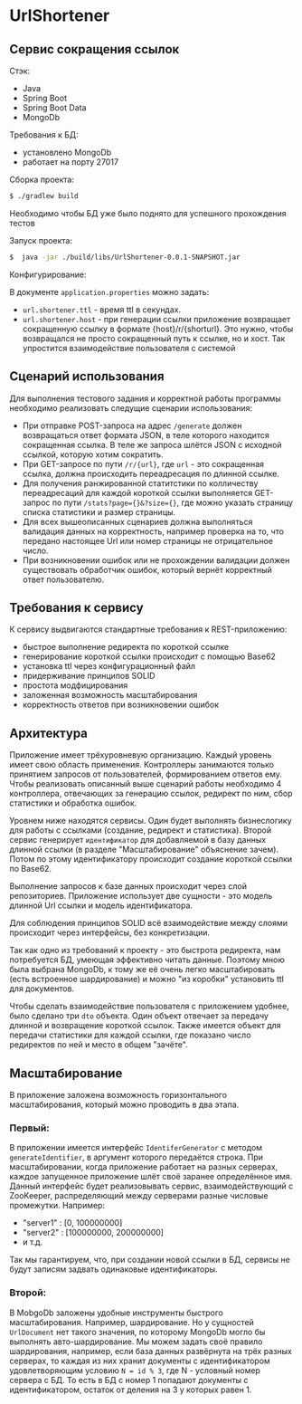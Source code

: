 UrlShortener
=============
Сервис сокращения ссылок
----------------
Стэк:
- Java
- Spring Boot
- Spring Boot Data
- MongoDb

Требования к БД:
- установлено MongoDb
- работает на порту 27017

Сборка проекта:
```sh
$ ./gradlew build
```
Необходимо чтобы БД уже было поднято для успешного прохождения тестов

Запуск проекта:
```sh
$  java -jar ./build/libs/UrlShortener-0.0.1-SNAPSHOT.jar
```

Конфигурирование:

В документе `application.properties` можно задать:

- ```url.shortener.ttl``` - время ttl в секундах.
- ```url.shortener.host``` - при генерации ссылки приложение возвращает сокращенную ссылку в формате {host}/r/{shorturl}. Это нужно, чтобы возвращался не просто сокращенный путь к ссылке, но и хост. Так упростится взаимодействие пользователя с системой

Сценарий использования
-
Для выполнения тестового задания и корректной работы программы необходимо реализовать следущие сценарии использования:
- При отправке POST-запроса на адрес `/generate` должен возвращаться ответ формата JSON, в теле которого находится сокращенная ссылка. В теле же запроса шлётся JSON с исходной ссылкой, которую хотим сократить.
- При GET-запросе по пути `/r/{url}`, где `url` - это сокращенная ссылка, должна происходить переадресация по длинной ссылке.
- Для получения ранжированной статитстики по колличеству переадресаций для каждой короткой ссылки выполняется GET-запрос по пути `/stats?page={}&?size={}`, где можно указать страницу списка статистики и размер страницы.
- Для всех вышеописанных сценариев должна выполняться валидация данных на корректность, например проверка на то, что передано настоящее Url или номер страницы не отрицательное число.
- При возникновении ошибок или не прохождении валидации должен существовать обработчик ошибок, который вернёт корректный ответ пользователю.

Требования к сервису
-
К сервису выдвигаются стандартные требования к REST-приложению:
- быстрое выполнение редиректа по короткой ссылке
- генерирование короткой ссылки происходит с помощью Base62
- установка ttl через конфигурационный файл
- придерживание принципов SOLID
- простота модфицирования
- заложенная возможность масштабирования
- корректность ответов при возникновении ошибок

Архитектура
-
Приложение имеет трёхуровневую организацию. Каждый уровень имеет свою область применения. 
Контроллеры занимаются только принятием запросов от пользователей, формированием ответов ему. Чтобы реализовать описанный выше сценарий работы необходимо 4 контроллера, отвечающих за генерацию ссылок, редирект по ним, сбор статистики и обработка ошибок. 

Уровнем ниже находятся сервисы. Один будет выполнять бизнеслогику для работы с ссылками (создание, редирект и статистика). Второй сервис генерирует `идентификатор` для добавляемой в базу данных длинной ссылки (в разделе "Масштабирование" объяснение зачем). 
Потом по этому идентификатору происходит создание короткой ссылки по Base62. 

Выполнение запросов к базе данных происходит через слой репозиториев. Приложение использует две сущности - это модель длинной Url ссылки и модель идентификатора.

Для соблюдения принципов SOLID всё взаимодействие между слоями происходит через интерфейсы, без конкретизации.  

Так как одно из требований к проекту - это быстрота редиректа, нам потребуется БД, умеющая эффективно читать данные. Поэтому мною была выбрана MongoDb, к тому же её очень легко масштабировать (есть встроенное шардирование) и можно "из коробки" установить ttl для документов.

Чтобы сделать взаимодействие пользователя с приложением удобнее, было сделано три `dto` объекта. Один объект отвечает за передачу длинной и возвращение короткой ссылок. Также имеется объект для передачи статистики для каждой ссылки, где показано число редиректов по ней и место в общем "зачёте". 

Масштабирование 
-
В приложение заложена возможность горизонтального масштабирования, который можно проводить в два этапа.

### Первый:

В приложении имеется интерфейс `IdentiferGenerator` с методом `generateIdentifier`, в аргумент которого передаётся строка.
При масштабировании, когда приложение работает на разных серверах, каждое запущенное приложение шлёт своё заранее определённое имя.
Данный интерфейс будет реализовывать сервис, взаимодействующий с ZooKeeper, распределяющий между серверами разные числовые промежутки. Например:
- "server1" : [0, 100000000]
- "server2" : [100000000, 200000000]
- и т.д.

Так мы гарантируем, что, при создании новой ссылки в БД, сервисы не будут записям задвать одинаковые идентификаторы.

### Второй:

В MobgoDb заложены удобные инструменты быстрого масштабирования. Например, шардирование. Но у сущностей `UrlDocument` нет такого значения, по которому MongoDb могло бы выполнять авто-шардирование.
Мы можем задать своё правило шардирования, например, если база данных развёрнута на трёх разных серверах, то каждая из них хранит документы с идентификатором удовлетворяющим условию `N = id % 3`, где N - условный номер сервера с БД. То есть в БД с номер 1 попадают документы с идентификатором, остаток от деления на 3 у которых равен 1.